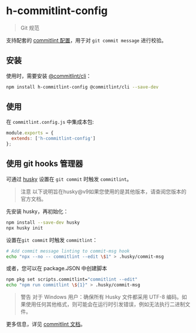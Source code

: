 # h-commitlint-config

> Git 规范

支持配套的 [commitlint 配置](https://commitlint.js.org/#/concepts-shareable-config)，用于对 `git commit message` 进行校验。

## 安装

使用时，需要安装 [@commitlint/cli](https://www.npmjs.com/package/@commitlint/cli)：

```bash
npm install h-commitlint-config @commitlint/cli --save-dev
```

## 使用

在 `commitlint.config.js` 中集成本包:

```javascript
module.exports = {
  extends: ['h-commitlint-config']
};
```

## 使用 git hooks 管理器

可通过 [husky](https://www.npmjs.com/package/husky) 设置在 `git commit` 时触发 `commitlint`。

> 注意
> 以下说明旨在husky@v9如果您使用的是其他版本，请查阅您版本的官方文档。

先安装 husky，再初始化：

```sh
npm install --save-dev husky
npx husky init
```

设置在`git commit` 时触发 `commitlint`：

```sh
# Add commit message linting to commit-msg hook
echo "npx --no -- commitlint --edit \$1" > .husky/commit-msg
```

或者，您可以在 package.JSON 中创建脚本

```sh
npm pkg set scripts.commitlint="commitlint --edit"
echo "npm run commitlint \${1}" > .husky/commit-msg
```

> 警告
> 对于 Windows 用户：确保所有 Husky 文件都采用 UTF-8 编码。如果使用任何其他格式，则可能会在运行时引发错误，例如无法执行二进制文件。

更多信息，详见 [commitlint 文档](https://commitlint.js.org/guides/local-setup.html#using-a-git-hooks-manager)。
